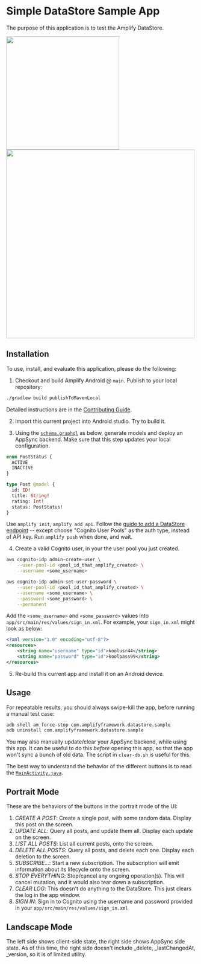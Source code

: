 # Simple DataStore Sample App

The purpose of this application is to test the Amplify DataStore.

<img src="./screenshot.png" width="300px"/>
<img src="./landscape-screenshot.png" width="500px" />

## Installation
To use, install, and evaluate this application, please do the following:

1. Checkout and build Amplify Android @ `main`. Publish to your local repository:
```sh
./gradlew build publishToMavenLocal
```
Detailed instructions are in the [Contributing
Guide](https://github.com/aws-amplify/amplify-android/blob/master/CONTRIBUTING.md#getting-started).

2. Import this current project into Android studio. Try to build it.

3. Using the [`schema.graphql`](./schema.graphql) as below,
   generate models and deploy an AppSync backend. Make sure that this
   step updates your local configuration.
```graphql
enum PostStatus {
  ACTIVE
  INACTIVE
}

type Post @model {
  id: ID!
  title: String!
  rating: Int!
  status: PostStatus!
}
```

Use `amplify init`, `amplify add api`. Follow the [guide to add a DataStore endpoint](https://docs.amplify.aws/lib/datastore/getting-started/q/platform/android#option-2-use-amplify-cli) --
except choose "Cognito User Pools" as the auth type, instead of API key. Run `amplify push` when done, and wait.

4. Create a valid Cognito user, in your the user pool you just created.
```sh
aws cognito-idp admin-create-user \
    --user-pool-id <pool_id_that_amplify_created> \
    --username <some_username>

aws cognito-idp admin-set-user-password \
    --user-pool-id <pool_id_that_amplify_created> \
    --username <some_username> \
    --password <some_password> \
    --permanent
```

Add the `<some_username>` and `<some_password>` values into
`app/src/main/res/values/sign_in.xml`. For example, your `sign_in.xml`
might look as below:
```xml
<?xml version="1.0" encoding="utf-8"?>
<resources>
    <string name="username" type="id">koolusr44</string>
    <string name="password" type="id">koolpass99</string>
</resources>
```

5. Re-build this current app and install it on an Android device.

## Usage
For repeatable results, you should always swipe-kill the app, before
running a manual test case:
```sh
adb shell am force-stop com.amplifyframework.datastore.sample
adb uninstall com.amplifyframework.datastore.sample
```

You may also manually update/clear your AppSync backend, while using
this app. It can be useful to do this _before_ opening this app, so that
the app won't sync a bunch of old data. The script in `clear-db.sh` is
useful for this.

The best way to understand the behavior of the different buttons is to
read the
[`MainActivity.java`](https://github.com/jamesonwilliams/simple-datastore/blob/master/app/src/main/java/com/amplifyframework/datastore/sample/MainActivity.java).

## Portrait Mode
These are the behaviors of the buttons in the portrait mode of the UI:

1. _CREATE A POST_: Create a single post, with some random data. Display
   this post on the screen.
2. _UPDATE ALL_: Query all posts, and update them all. Display each
   update on the screen.
3. _LIST ALL POSTS_: List all current posts, onto the screen.
4. _DELETE ALL POSTS_: Query all posts, and delete each one. Display
   each deletion to the screen.
5. _SUBSCRIBE..._: Start a new subscription. The subscription will emit
   information about its lifecycle onto the screen.
6. _STOP EVERYTHING_: Stop/cancel any ongoing operation(s). This will
   cancel mutation, and it would also tear down a subscription.
7. _CLEAR LOG_: This doesn't do anything to the DataStore. This just
   clears the log in the app window.
8. _SIGN IN_: Sign in to Cognito using the username and password provided
   in your `app/src/main/res/values/sign_in.xml`

## Landscape Mode

The left side shows client-side state, the right side shows AppSync side
state. As of this time, the right side doesn't include _delete,
_lastChangedAt, _version, so it is of limited utility.

